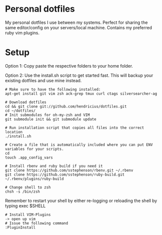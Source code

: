 # Personal dotfiles

My personal dotfiles I use between my systems. Perfect for sharing the same
editor/config on your servers/local machine. Contains my preferred ruby vim
plugins.

# Setup

Option 1: Copy paste the respective folders to your home folder.

Option 2: Use the install.sh script to get started fast. This will backup your
existing dotfiles and use mine instead.

    # Make sure to have the following installed:
    apt-get install git vim zsh ack-grep tmux curl ctags silversearcher-ag

    # Download dotfiles
    cd && git clone git://github.com/hendricius/dotfiles.git
    cd ~/dotfiles/
    # Init submodules for oh-my-zsh and VIM
    git submodule init && git submodule update

    # Run installation script that copies all files into the correct location
    ./install.sh

    # Create a file that is automatically included where you can put ENV variables for your scripts.
    cd
    touch .app_config_vars

    # Install rbenv and ruby build if you need it
    git clone https://github.com/sstephenson/rbenv.git ~/.rbenv
    git clone https://github.com/sstephenson/ruby-build.git ~/.rbenv/plugins/ruby-build

    # Change shell to zsh
    chsh -s /bin/zsh

Remember to restart your shell by either re-logging or reloading the shell by
typing
    exec $SHELL

    # Install VIM-Plugins
    -> open up vim
    # Issue the following command
    :PluginInstall


